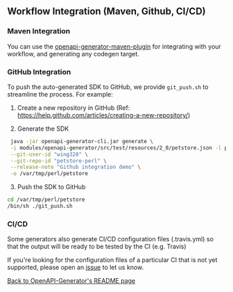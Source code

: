## Workflow Integration (Maven, Github, CI/CD)

### Maven Integration

You can use the [openapi-generator-maven-plugin](../modules/openapi-generator-maven-plugin/README.md) for integrating with your workflow, and generating any codegen target.

### GitHub Integration

To push the auto-generated SDK to GitHub, we provide `git_push.sh` to streamline the process. For example:

 1) Create a new repository in GitHub (Ref: https://help.github.com/articles/creating-a-new-repository/)

 2) Generate the SDK
```sh
 java -jar openapi-generator-cli.jar generate \
 -i modules/openapi-generator/src/test/resources/2_0/petstore.json -l perl \
 --git-user-id "wing328" \
 --git-repo-id "petstore-perl" \
 --release-note "Github integration demo" \
 -o /var/tmp/perl/petstore
```
 3) Push the SDK to GitHub
```sh
cd /var/tmp/perl/petstore
/bin/sh ./git_push.sh
```
### CI/CD

Some generators also generate CI/CD configuration files (.travis.yml) so that the output will be ready to be tested by the CI (e.g. Travis)

If you're looking for the configuration files of a particular CI that is not yet supported, please open an [issue](https://github.com/openapitools/openapi-generator/issues/new) to let us know.

[Back to OpenAPI-Generator's README page](../README.md)
